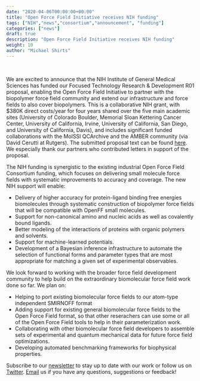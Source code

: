 ```yaml
---
date: "2020-04-06T00:00:00+00:00"
title: "Open Force Field Initiative receives NIH funding"
tags: ["NIH","news","consortium","announcement", "funding"]
categories: ["news"]
draft: true
description: "Open Force Field Initiative receives NIH funding"
weight: 10
author: "Michael Shirts"
---
```


<br>

We are excited to announce that the NIH Institute of General Medical Sciences has funded our Focused Technology Research & Development R01 proposal, enabling the Open Force Field Initiative to partner with the biopolymer force field community and extend our infrastructure and force fields to also cover biopolymers.
This is a collaborative NIH grant, with $380K direct costs/year for four years shared over the five main academic sites (University of Colorado Boulder, Memorial Sloan Kettering Cancer Center, University of California, Irvine, University of California, San Diego, and University of California, Davis), and includes significant funded collaborations with the MolSSI QCArchive and the AMBER community (via David Cerutti at Rutgers). The submitted proposal text can be found [here](https://openforcefield.org/science/downloads/proposals/2019-03-05%20Open%20Force%20Field%20Initiative%20R01%20science.pdf).
We especially thank our partners who contributed letters in support of the proposal.

The NIH funding is synergistic to the existing industrial Open Force Field Consortium funding, which focuses on delivering
small molecule force fields with systematic improvements to accuracy and coverage. The new NIH support will enable:

  - Delivery of higher accuracy for protein-ligand binding free energies biomolecules through systematic construction of biopolymer force fields that will be compatible with OpenFF small molecules.
  - Support for non-canonical amino and nucleic acids as well as covalently bound ligands.
  - Better modeling of the interactions of proteins with organic polymers and solvents.
  - Support for machine-learned potentials.
  - Development of a Bayesian inference infrastructure to automate the selection of functional forms and parameter types that are most appropriate for matching a given set of experimental observables.

We look forward to working with the broader force field development community to help build on the extraordinary biomolecular force field work done so far. We plan on:

  - Helping to port existing biomolecular force fields to our atom-type independent SMIRNOFF format
  - Adding support for existing general biomolecular force fields to the Open Force Field format, so that other reserachers can use some or all of the Open Force Field tools to help in their parameterization work.
  - Collaborating with other biomolecular force field developers to assemble sets of experimental and quantum mechanical data for future force field optimizations.
  - Developing automated benchmarking frameworks for biophysical properties.

Subscribe to our [newsletter](http://eepurl.com/gYuojL) to stay up to date with our work or follow us on [Twitter](https://twitter.com/openforcefield?lang=en). [Email](info@openforcefield.org) us if you have any questions, suggestions or feedback!
